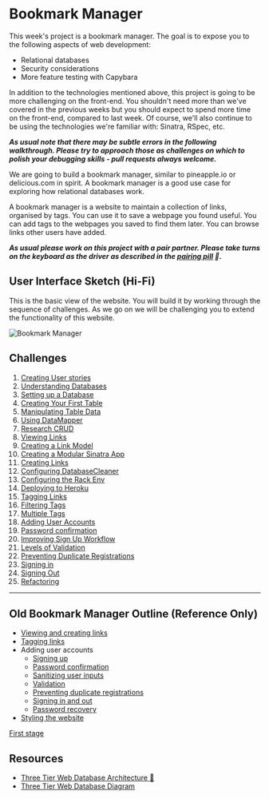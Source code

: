 # Bookmark Manager

This week's project is a bookmark manager. The goal is to expose you to the following aspects of web development:

* Relational databases
* Security considerations
* More feature testing with Capybara

In addition to the technologies mentioned above, this project is going to be more challenging on the front-end. You shouldn't need more than we've covered in the previous weeks but you should expect to spend more time on the front-end, compared to last week. Of course, we'll also continue to be using the technologies we're familiar with: Sinatra, RSpec, etc.

***As usual note that there may be subtle errors in the following walkthrough.  Please try to approach those as challenges on which to polish your debugging skills - pull requests always welcome.***

We are going to build a bookmark manager, similar to pineapple.io or delicious.com in spirit. A bookmark manager is a good use case for exploring how relational databases work.

A bookmark manager is a website to maintain a collection of links, organised by tags. You can use it to save a webpage you found useful. You can add tags to the webpages you saved to find them later. You can browse links other users have added.

***As usual please work on this project with a pair partner. Please take turns on the keyboard as the driver as described in the [pairing pill](/pills/pairing.md) :pill:.***

User Interface Sketch (Hi-Fi)
------

This is the basic view of the website. You will build it by working through the sequence of challenges. As we go on we will be challenging you to extend the functionality of this website.

![](https://dchtm6r471mui.cloudfront.net/hackpad.com_jubMxdBrjni_p.52567_1380279073159_Screen%20Shot%202013-09-27%20at%2011.06.12.png "Bookmark Manager")

## Challenges

 1. [Creating User stories](01_creating_user_stories.md)
 2. [Understanding Databases](02_understanding_databases.md)
 3. [Setting up a Database](03_setting_up_a_database.md)
 4. [Creating Your First Table](04_creating_your_first_table.md)
 5. [Manipulating Table Data](05_manipulating_table_data.md)
 6. [Using DataMapper](06_using_data_mapper.md)
 7. [Research CRUD](07_research_crud.md)
 8. [Viewing Links](08_viewing_links.md)
 9. [Creating a Link Model](09_creating_a_link_model.md)
 10. [Creating a Modular Sinatra App](10_creating_a_modular_sinatra_app.md)
 11. [Creating Links](11_creating_links.md)
 12. [Configuring DatabaseCleaner](12_configuring_database_cleaner.md)
 13. [Configuring the Rack Env](13_configuring_the_rack_env.md)
 14. [Deploying to Heroku](14_deploying_to_heroku.md)
 15. [Tagging Links](15_tagging_links.md)
 16. [Filtering Tags](16_filtering_tags.md)
 17. [Multiple Tags](17_multiple_tags.md)
 18. [Adding User Accounts](18_adding_user_accounts.md)
 19. [Password confirmation](19_password_confirmation.md)
 20. [Improving Sign Up Workflow](20_improving_sign_up_workflow.md)
 21. [Levels of Validation](21_levels_of_validation.md)
 22. [Preventing Duplicate Registrations](22_preventing_duplicate_registrations.md)
 23. [Signing in](23_signing_in.md)
 24. [Signing Out](24_signing_out.md)
 25. [Refactoring](25_refactoring.md)


---------------

## Old Bookmark Manager Outline (Reference Only)

* [Viewing and creating links](bookmark_manager_stage_0.md)
* [Tagging links](bookmark_manager_stage_1.md)
* Adding user accounts
  * [Signing up](bookmark_manager_stage_2.md)
  * [Password confirmation](bookmark_manager_stage_3.md)
  * [Sanitizing user inputs](bookmark_manager_stage_4.md)
  * [Validation](bookmark_manager_stage_5.md)
  * [Preventing duplicate registrations](bookmark_manager_stage_6.md)
  * [Signing in and out](bookmark_manager_stage_7.md)
  * [Password recovery](bookmark_manager_stage_8.md)
* [Styling the website](bookmark_manager_stage_style.md)

[First stage](bookmark_manager_stage_0.md)

## Resources

* [Three Tier Web Database Architecture :pill: ](/pills/three_tier_architecture.md)
* [Three Tier Web Database Diagram](https://docs.google.com/drawings/d/17ES4_vO90p3x3np1K3X5b5C_JVs14VbJZ5N8KraVRUw/edit)
